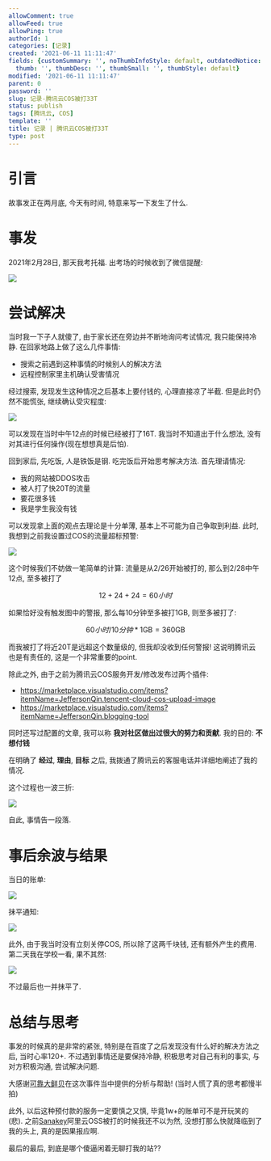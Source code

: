 ```yaml
---
allowComment: true
allowFeed: true
allowPing: true
authorId: 1
categories: [记录]
created: '2021-06-11 11:11:47'
fields: {customSummary: '', noThumbInfoStyle: default, outdatedNotice: 'no', reprint: standard,
  thumb: '', thumbDesc: '', thumbSmall: '', thumbStyle: default}
modified: '2021-06-11 11:11:47'
parent: 0
password: ''
slug: 记录-腾讯云COS被打33T
status: publish
tags: [腾讯云, COS]
template: ''
title: 记录 | 腾讯云COS被打33T
type: post
---
```

# 引言

故事发正在两月底, 今天有时间, 特意来写一下发生了什么.

# 事发

2021年2月28日, 那天我考托福. 出考场的时候收到了微信提醒: 

![](https://cdn.jsdelivr.net/gh/JeffersonQin/blog-asset@latest/usr/picgo/20210611112638.png)

# 尝试解决

当时我一下子人就傻了, 由于家长还在旁边并不断地询问考试情况, 我只能保持冷静. 在回家地路上做了这么几件事情:
- 搜索之前遇到这种事情的时候别人的解决方法
- 远程控制家里主机确认受害情况

经过搜索, 发现发生这种情况之后基本上要付钱的, 心理直接凉了半截. 但是此时仍然不能慌张, 继续确认受灾程度: 

![](https://cdn.jsdelivr.net/gh/JeffersonQin/blog-asset@latest/usr/picgo/QQMail_1.png)

可以发现在当时中午12点的时候已经被打了16T. 我当时不知道出于什么想法, 没有对其进行任何操作(现在想想真是后怕).

回到家后, 先吃饭, 人是铁饭是钢. 吃完饭后开始思考解决方法. 首先理请情况:
- 我的网站被DDOS攻击
- 被人打了快20T的流量
- 要花很多钱
- 我是学生我没有钱

可以发现拿上面的观点去理论是十分单薄, 基本上不可能为自己争取到利益. 此时, 我想到之前我设置过COS的流量超标预警: 

![](https://cdn.jsdelivr.net/gh/JeffersonQin/blog-asset@latest/usr/picgo/QQMail_6.png)

这个时候我们不妨做一笔简单的计算: 流量是从2/26开始被打的, 那么到2/28中午12点, 至多被打了

$$
  12+24+24 = 60 小时
$$

如果恰好没有触发图中的警报, 那么每10分钟至多被打1GB, 则至多被打了:

$$
  60 小时 / 10 分钟 * 1 \text{GB} = 360 \text {GB}
$$

而我被打了将近20T是远超这个数量级的, 但我却没收到任何警报! 这说明腾讯云也是有责任的, 这是一个非常重要的point.

除此之外, 由于之前为腾讯云COS服务开发/修改发布过两个插件: 
- https://marketplace.visualstudio.com/items?itemName=JeffersonQin.tencent-cloud-cos-upload-image
- https://marketplace.visualstudio.com/items?itemName=JeffersonQin.blogging-tool

同时还写过配置的文章, 我可以称 **我对社区做出过很大的努力和贡献**. 我的目的: **不想付钱**

在明确了 **经过**, **理由**, **目标** 之后, 我拨通了腾讯云的客服电话并详细地阐述了我的情况.

这个过程也一波三折: 

![](https://cdn.jsdelivr.net/gh/JeffersonQin/blog-asset@latest/usr/picgo/QQMail_10.png)

自此, 事情告一段落.

# 事后余波与结果

当日的账单: 

![](https://cdn.jsdelivr.net/gh/JeffersonQin/blog-asset@latest/usr/picgo/QQMail_17.png)

抹平通知:

![](https://cdn.jsdelivr.net/gh/JeffersonQin/blog-asset@latest/usr/picgo/20210611114553.png)

此外, 由于我当时没有立刻关停COS, 所以除了这两千块钱, 还有额外产生的费用. 第二天我在学校一看, 果不其然:

![](https://cdn.jsdelivr.net/gh/JeffersonQin/blog-asset@latest/usr/picgo/QQMail_19.png)

不过最后也一并抹平了.

# 总结与思考

事发的时候真的是非常的紧张, 特别是在百度了之后发现没有什么好的解决方法之后, 当时心率120+. 不过遇到事情还是要保持冷静, 积极思考对自己有利的事实, 与对方积极沟通, 尝试解决问题. 

大感谢[可靠大鲜贝](https://oreste.moe/)在这次事件当中提供的分析与帮助! (当时人慌了真的思考都慢半拍)

此外, 以后这种预付款的服务一定要慎之又慎, 毕竟1w+的账单可不是开玩笑的(悲). 之前[Sanakey](http://keymoe.com/)阿里云OSS被打的时候我还不以为然, 没想打那么快就降临到了我的头上, 真的是因果报应啊.

最后的最后, 到底是哪个傻逼闲着无聊打我的站??
